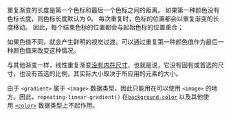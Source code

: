 重复渐变的长度是第一个色标和最后一个色标之间的距离。
如果第一种颜色没有色标长度，则色标长度默认为 0。
每次重复时，色标的位置都会以重复渐变的长度移动。
因此，每个结束色标的位置都会与起始色标的位置重合；

如果色值不同，就会产生鲜明的视觉过渡。可以通过重复第一种颜色值作为最后一种颜色值来改变这种情况。

与其他渐变一样，线性重复渐变[没有内在尺寸](https://developer.mozilla.org/zh-CN/docs/Web/CSS/image#%E6%8F%8F%E8%BF%B0)，也就是说，它没有固有或首选的尺寸，也没有首选的比例，其实际大小取决于所应用的元素的大小。

由于 `<gradient>` 属于 `<image>` 数据类型，因此只能用在可以使用 `<image>` 的地方。因此，`repeating-linear-gradient()` 在[`background-color`](https://developer.mozilla.org/zh-CN/docs/Web/CSS/background-color) 以及其他使用 [`<color>`](https://developer.mozilla.org/zh-CN/docs/Web/CSS/color_value) 数据类型上不起作用。